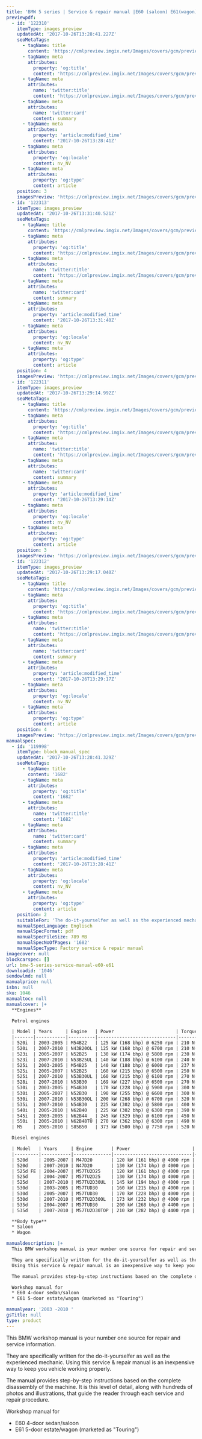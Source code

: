 ```yaml
---
title: 'BMW 5 series | Service & repair manual |E60 (saloon) E61(wagon) | 2003 -2010 '
previewpdf:
  - id: '122310'
    itemType: images_preview
    updatedAt: '2017-10-26T13:28:41.227Z'
    seoMetaTags:
      - tagName: title
        content: 'https://cmlpreview.imgix.net/Images/covers/gcm/preview/pr-1046-1.jpg'
      - tagName: meta
        attributes:
          property: 'og:title'
          content: 'https://cmlpreview.imgix.net/Images/covers/gcm/preview/pr-1046-1.jpg'
      - tagName: meta
        attributes:
          name: 'twitter:title'
          content: 'https://cmlpreview.imgix.net/Images/covers/gcm/preview/pr-1046-1.jpg'
      - tagName: meta
        attributes:
          name: 'twitter:card'
          content: summary
      - tagName: meta
        attributes:
          property: 'article:modified_time'
          content: '2017-10-26T13:28:41Z'
      - tagName: meta
        attributes:
          property: 'og:locale'
          content: nv_NV
      - tagName: meta
        attributes:
          property: 'og:type'
          content: article
    position: 3
    imagesPreview: 'https://cmlpreview.imgix.net/Images/covers/gcm/preview/pr-1046-1.jpg'
  - id: '122313'
    itemType: images_preview
    updatedAt: '2017-10-26T13:31:40.521Z'
    seoMetaTags:
      - tagName: title
        content: 'https://cmlpreview.imgix.net/Images/covers/gcm/preview/pr-1046-2.jpg'
      - tagName: meta
        attributes:
          property: 'og:title'
          content: 'https://cmlpreview.imgix.net/Images/covers/gcm/preview/pr-1046-2.jpg'
      - tagName: meta
        attributes:
          name: 'twitter:title'
          content: 'https://cmlpreview.imgix.net/Images/covers/gcm/preview/pr-1046-2.jpg'
      - tagName: meta
        attributes:
          name: 'twitter:card'
          content: summary
      - tagName: meta
        attributes:
          property: 'article:modified_time'
          content: '2017-10-26T13:31:40Z'
      - tagName: meta
        attributes:
          property: 'og:locale'
          content: nv_NV
      - tagName: meta
        attributes:
          property: 'og:type'
          content: article
    position: 4
    imagesPreview: 'https://cmlpreview.imgix.net/Images/covers/gcm/preview/pr-1046-2.jpg'
  - id: '122311'
    itemType: images_preview
    updatedAt: '2017-10-26T13:29:14.992Z'
    seoMetaTags:
      - tagName: title
        content: 'https://cmlpreview.imgix.net/Images/covers/gcm/preview/pr-1046-3.jpg'
      - tagName: meta
        attributes:
          property: 'og:title'
          content: 'https://cmlpreview.imgix.net/Images/covers/gcm/preview/pr-1046-3.jpg'
      - tagName: meta
        attributes:
          name: 'twitter:title'
          content: 'https://cmlpreview.imgix.net/Images/covers/gcm/preview/pr-1046-3.jpg'
      - tagName: meta
        attributes:
          name: 'twitter:card'
          content: summary
      - tagName: meta
        attributes:
          property: 'article:modified_time'
          content: '2017-10-26T13:29:14Z'
      - tagName: meta
        attributes:
          property: 'og:locale'
          content: nv_NV
      - tagName: meta
        attributes:
          property: 'og:type'
          content: article
    position: 3
    imagesPreview: 'https://cmlpreview.imgix.net/Images/covers/gcm/preview/pr-1046-3.jpg'
  - id: '122312'
    itemType: images_preview
    updatedAt: '2017-10-26T13:29:17.040Z'
    seoMetaTags:
      - tagName: title
        content: 'https://cmlpreview.imgix.net/Images/covers/gcm/preview/pr-1046-4.jpg'
      - tagName: meta
        attributes:
          property: 'og:title'
          content: 'https://cmlpreview.imgix.net/Images/covers/gcm/preview/pr-1046-4.jpg'
      - tagName: meta
        attributes:
          name: 'twitter:title'
          content: 'https://cmlpreview.imgix.net/Images/covers/gcm/preview/pr-1046-4.jpg'
      - tagName: meta
        attributes:
          name: 'twitter:card'
          content: summary
      - tagName: meta
        attributes:
          property: 'article:modified_time'
          content: '2017-10-26T13:29:17Z'
      - tagName: meta
        attributes:
          property: 'og:locale'
          content: nv_NV
      - tagName: meta
        attributes:
          property: 'og:type'
          content: article
    position: 4
    imagesPreview: 'https://cmlpreview.imgix.net/Images/covers/gcm/preview/pr-1046-4.jpg'
manualspec:
  - id: '119998'
    itemType: block_manual_spec
    updatedAt: '2017-10-26T13:28:41.329Z'
    seoMetaTags:
      - tagName: title
        content: '1682'
      - tagName: meta
        attributes:
          property: 'og:title'
          content: '1682'
      - tagName: meta
        attributes:
          name: 'twitter:title'
          content: '1682'
      - tagName: meta
        attributes:
          name: 'twitter:card'
          content: summary
      - tagName: meta
        attributes:
          property: 'article:modified_time'
          content: '2017-10-26T13:28:41Z'
      - tagName: meta
        attributes:
          property: 'og:locale'
          content: nv_NV
      - tagName: meta
        attributes:
          property: 'og:type'
          content: article
    position: 2
    suitableFor: 'The do-it-yourselfer as well as the experienced mechanic. '
    manualSpecLanguage: Englisch
    manualSpecFormat: pdf
    manualSpecFileSize: 789 MB
    manualSpecNoOfPages: '1682'
    manualSpecType: Factory service & repair manual
imagecover: null
blockcarspec: []
url: bmw-5-series-service-manual-e60-e61
downloadid: '1046'
sendowlmd: null
manualprice: null
isbn: null
sku: 1046
manualtoc: null
manualcover: |+
  **Engines**

  Petrol engines

  | Model | Years     | Engine   | Power                       | Torque                              | 
  |-------|-----------|----------|-----------------------------|-------------------------------------| 
  | 520i  | 2003-2005 | M54B22   | 125 kW (168 bhp) @ 6250 rpm | 210 N·m (155 lb·ft) @ 3500 rpm      | 
  | 520i  | 2007-2010 | N43B20OL | 125 kW (168 bhp) @ 6700 rpm | 210 N·m (155 lb·ft) @ 4250 rpm      | 
  | 523i  | 2005-2007 | N52B25   | 130 kW (174 bhp) @ 5800 rpm | 230 N·m (170 lb·ft) @ 3500 rpm      | 
  | 523i  | 2007-2010 | N53B25UL | 140 kW (188 bhp) @ 6100 rpm | 240 N·m (177 lb·ft) @ 3500 rpm      | 
  | 525i  | 2003-2005 | M54B25   | 140 kW (188 bhp) @ 6000 rpm | 237 N·m (175 lb·ft) @ 3500 rpm      | 
  | 525i  | 2005-2007 | N52B25   | 160 kW (215 bhp) @ 6500 rpm | 250 N·m (184 lb·ft) @ 2750 rpm      | 
  | 525i  | 2007-2010 | N53B30UL | 160 kW (215 bhp) @ 6100 rpm | 270 N·m (199 lb·ft) @ 2400 rpm      | 
  | 528i  | 2007-2010 | N53B30   | 169 kW (227 bhp) @ 6500 rpm | 270 N·m (199 lb·ft) @ 2750 rpm      | 
  | 530i  | 2003-2005 | M54B30   | 170 kW (228 bhp) @ 5900 rpm | 300 N·m (221 lb·ft) @ 3500 rpm      | 
  | 530i  | 2005-2007 | N52B30   | 190 kW (255 bhp) @ 6600 rpm | 300 N·m (221 lb·ft) @ 2500 rpm      | 
  | 530i  | 2007-2010 | N53B30OL | 200 kW (268 bhp) @ 6700 rpm | 320 N·m (236 lb·ft) @ 2750 rpm      | 
  | 535i  | 2007-2010 | N54B30   | 225 kW (302 bhp) @ 5800 rpm | 400 N·m (295 lb·ft) @ 1300-5000 rpm | 
  | 540i  | 2005-2010 | N62B40   | 225 kW (302 bhp) @ 6300 rpm | 390 N·m (288 lb·ft) @ 3500 rpm      | 
  | 545i  | 2003-2005 | N62B44   | 245 kW (329 bhp) @ 6100 rpm | 450 N·m (332 lb·ft) @ 3600 rpm      | 
  | 550i  | 2005-2010 | N62B48TÜ | 270 kW (362 bhp) @ 6300 rpm | 490 N·m (361 lb·ft) @ 3400 rpm      | 
  | M5    | 2005-2010 | S85B50   | 373 kW (500 bhp) @ 7750 rpm | 520 N·m (384 lb·ft) @ 6100 rpm      | 

  Diesel engines

  | Model   | Years     | Engine       | Power                       | Torque                              | 
  |---------|-----------|--------------|-----------------------------|-------------------------------------| 
  | 520d    | 2005-2007 | M47D20       | 120 kW (161 bhp) @ 4000 rpm | 350 N·m (258 lb·ft) @ 1750-3000 rpm | 
  | 520d    | 2007-2010 | N47D20       | 130 kW (174 bhp) @ 4000 rpm | 350 N·m (258 lb·ft) @ 1750-2500 rpm | 
  | 525d FE | 2004-2007 | M57TU2D25    | 120 kW (161 bhp) @ 4000 rpm | 400 N·m (295 lb·ft) @ 2000 rpm      | 
  | 525d    | 2004-2007 | M57TU2D25    | 130 kW (174 bhp) @ 4000 rpm | 400 N·m (295 lb·ft) @ 2000 rpm      | 
  | 525d    | 2007-2010 | M57TU2D30UL  | 145 kW (194 bhp) @ 4000 rpm | 400 N·m (295 lb·ft) @ 1300-3250 rpm | 
  | 530d    | 2003-2005 | M57TUD30     | 160 kW (215 bhp) @ 4000 rpm | 500 N·m (369 lb·ft) @ 2000 rpm      | 
  | 530d    | 2005-2007 | M57TUD30     | 170 kW (228 bhp) @ 4000 rpm | 500 N·m (369 lb·ft) @ 1750 rpm      | 
  | 530d    | 2007-2010 | M57TU2D30OL  | 173 kW (232 bhp) @ 4000 rpm | 500 N·m (369 lb·ft) @ 1750-3000 rpm | 
  | 535d    | 2004-2007 | M57TUD30     | 200 kW (268 bhp) @ 4400 rpm | 560 N·m (413 lb·ft) @ 2000-2250 rpm | 
  | 535d    | 2007-2010 | M57TU2D30TOP | 210 kW (282 bhp) @ 4400 rpm | 580 N·m (428 lb·ft) @ 1750-2250 rpm | 

  **Body type**
  * Saloon
  * Wagon

manualdescription: |+
  This BMW workshop manual is your number one source for repair and service information. 

  They are specifically written for the do-it-yourselfer as well as the experienced mechanic. 
  Using this service & repair manual is an inexpensive way to keep you vehicle working properly. 

  The manual provides step-by-step instructions based on the complete disassembly of the machine. It is this level of detail, along with hundreds of photos and illustrations, that guide the reader through each service and repair procedure. 

  Workshop manual for
  * E60 4-door sedan/saloon 
  * E61 5-door estate/wagon (marketed as "Touring")

manualyear: '2003 -2010 '
gsTitle: null
type: product
---
```


This BMW workshop manual is your number one source for repair and service information. 

They are specifically written for the do-it-yourselfer as well as the experienced mechanic. 
Using this service & repair manual is an inexpensive way to keep you vehicle working properly. 

The manual provides step-by-step instructions based on the complete disassembly of the machine. It is this level of detail, along with hundreds of photos and illustrations, that guide the reader through each service and repair procedure. 

Workshop manual for
* E60 4-door sedan/saloon 
* E61 5-door estate/wagon (marketed as "Touring")

